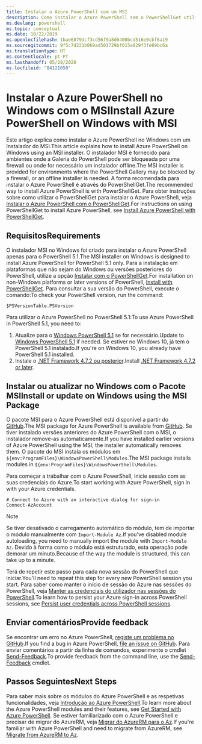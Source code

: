 ```yaml
---
title: Instalar o Azure PowerShell com um MSI
description: Como instalar o Azure PowerShell sem o PowerShellGet utilizar um MSI
ms.devlang: powershell
ms.topic: conceptual
ms.date: 10/22/2019
ms.openlocfilehash: 1bae6879dcf3cd56f9a8d6400bcd516e0cbf6a19
ms.sourcegitcommit: 9f5c7d231b069ad501729bf015a829f3fe89bc6a
ms.translationtype: HT
ms.contentlocale: pt-PT
ms.lasthandoff: 05/28/2020
ms.locfileid: "84121650"
---
```

# <a name="install-azure-powershell-on-windows-with-msi"></a><span data-ttu-id="1d4d0-103">Instalar o Azure PowerShell no Windows com o MSI</span><span class="sxs-lookup"><span data-stu-id="1d4d0-103">Install Azure PowerShell on Windows with MSI</span></span>

<span data-ttu-id="1d4d0-104">Este artigo explica como instalar o Azure PowerShell no Windows com um Instalador do MSI.</span><span class="sxs-lookup"><span data-stu-id="1d4d0-104">This article explains how to install Azure PowerShell on Windows using an MSI installer.</span></span> <span data-ttu-id="1d4d0-105">O instalador MSI é fornecido para ambientes onde a Galeria do PowerShell pode ser bloqueada por uma firewall ou onde for necessário um instalador offline.</span><span class="sxs-lookup"><span data-stu-id="1d4d0-105">The MSI installer is provided for environments where the PowerShell Gallery may be blocked by a firewall, or an offline installer is needed.</span></span> <span data-ttu-id="1d4d0-106">A forma recomendada para instalar o Azure PowerShell é através do PowerShellGet.</span><span class="sxs-lookup"><span data-stu-id="1d4d0-106">The recommended way to install Azure PowerShell is with PowerShellGet.</span></span> <span data-ttu-id="1d4d0-107">Para obter instruções sobre como utilizar o PowerShellGet para instalar o Azure PowerShell, veja [Instalar o Azure PowerShell com o PowerShellGet](install-az-ps.md).</span><span class="sxs-lookup"><span data-stu-id="1d4d0-107">For instructions on using PowerShellGet to install Azure PowerShell, see [Install Azure PowerShell with PowerShellGet](install-az-ps.md).</span></span>

## <a name="requirements"></a><span data-ttu-id="1d4d0-108">Requisitos</span><span class="sxs-lookup"><span data-stu-id="1d4d0-108">Requirements</span></span>

<span data-ttu-id="1d4d0-109">O instalador MSI no Windows foi criado para instalar o Azure PowerShell apenas para o PowerShell 5.1.</span><span class="sxs-lookup"><span data-stu-id="1d4d0-109">The MSI installer on Windows is designed to install Azure PowerShell for PowerShell 5.1 only.</span></span> <span data-ttu-id="1d4d0-110">Para a instalação em plataformas que não sejam do Windows ou versões posteriores do PowerShell, utilize a opção [Instalar com o PowerShellGet](install-az-ps.md).</span><span class="sxs-lookup"><span data-stu-id="1d4d0-110">For installation on non-Windows platforms or later versions of PowerShell, [Install with PowerShellGet](install-az-ps.md).</span></span> <span data-ttu-id="1d4d0-111">Para consultar a sua versão do PowerShell, execute o comando:</span><span class="sxs-lookup"><span data-stu-id="1d4d0-111">To check your PowerShell version, run the command:</span></span>

```powershell-interactive
$PSVersionTable.PSVersion
```

<span data-ttu-id="1d4d0-112">Para utilizar o Azure PowerShell no PowerShell 5.1:</span><span class="sxs-lookup"><span data-stu-id="1d4d0-112">To use Azure PowerShell in PowerShell 5.1, you need to:</span></span>

1. <span data-ttu-id="1d4d0-113">Atualize para o [Windows PowerShell 5.1](/powershell/scripting/windows-powershell/install/installing-windows-powershell#upgrading-existing-windows-powershell) se for necessário.</span><span class="sxs-lookup"><span data-stu-id="1d4d0-113">Update to [Windows PowerShell 5.1](/powershell/scripting/windows-powershell/install/installing-windows-powershell#upgrading-existing-windows-powershell) if needed.</span></span> <span data-ttu-id="1d4d0-114">Se estiver no Windows 10, já tem o PowerShell 5.1 instalado.</span><span class="sxs-lookup"><span data-stu-id="1d4d0-114">If you're on Windows 10, you already have PowerShell 5.1 installed.</span></span>
2. <span data-ttu-id="1d4d0-115">Instale o [.NET Framework 4.7.2 ou posterior](/dotnet/framework/install).</span><span class="sxs-lookup"><span data-stu-id="1d4d0-115">Install [.NET Framework 4.7.2 or later](/dotnet/framework/install).</span></span>

## <a name="install-or-update-on-windows-using-the-msi-package"></a><span data-ttu-id="1d4d0-116">Instalar ou atualizar no Windows com o Pacote MSI</span><span class="sxs-lookup"><span data-stu-id="1d4d0-116">Install or update on Windows using the MSI Package</span></span>

<span data-ttu-id="1d4d0-117">O pacote MSI para o Azure PowerShell está disponível a partir do [GitHub](https://github.com/Azure/azure-powershell/releases/tag/v1.8.0-April2019).</span><span class="sxs-lookup"><span data-stu-id="1d4d0-117">The MSI package for Azure PowerShell is available from [GitHub](https://github.com/Azure/azure-powershell/releases/tag/v1.8.0-April2019).</span></span> <span data-ttu-id="1d4d0-118">Se tiver instalado versões anteriores do Azure PowerShell com o MSI, o instalador remove-as automaticamente.</span><span class="sxs-lookup"><span data-stu-id="1d4d0-118">If you have installed earlier versions of Azure PowerShell using the MSI, the installer automatically removes them.</span></span> <span data-ttu-id="1d4d0-119">O pacote do MSI instala os módulos em `${env:ProgramFiles}\WindowsPowerShell\Modules`.</span><span class="sxs-lookup"><span data-stu-id="1d4d0-119">The MSI package installs modules in `${env:ProgramFiles}\WindowsPowerShell\Modules`.</span></span>

<span data-ttu-id="1d4d0-120">Para começar a trabalhar com o Azure PowerShell, inicie sessão com as suas credenciais do Azure.</span><span class="sxs-lookup"><span data-stu-id="1d4d0-120">To start working with Azure PowerShell, sign in with your Azure credentials.</span></span>

```powershell-interactive
# Connect to Azure with an interactive dialog for sign-in
Connect-AzAccount
```

> [!NOTE]
> <span data-ttu-id="1d4d0-121">Se tiver desativado o carregamento automático do módulo, tem de importar o módulo manualmente com `Import-Module Az`.</span><span class="sxs-lookup"><span data-stu-id="1d4d0-121">If you've disabled module autoloading, you need to manually import the module with `Import-Module Az`.</span></span> <span data-ttu-id="1d4d0-122">Devido à forma como o módulo está estruturado, esta operação pode demorar um minuto.</span><span class="sxs-lookup"><span data-stu-id="1d4d0-122">Because of the way the module is structured, this can take up to a minute.</span></span>

<span data-ttu-id="1d4d0-123">Terá de repetir este passo para cada nova sessão do PowerShell que iniciar.</span><span class="sxs-lookup"><span data-stu-id="1d4d0-123">You'll need to repeat this step for every new PowerShell session you start.</span></span> <span data-ttu-id="1d4d0-124">Para saber como manter o início de sessão do Azure nas sessões do PowerShell, veja [Manter as credenciais do utilizador nas sessões do PowerShell](context-persistence.md).</span><span class="sxs-lookup"><span data-stu-id="1d4d0-124">To learn how to persist your Azure sign-in across PowerShell sessions, see [Persist user credentials across PowerShell sessions](context-persistence.md).</span></span>

## <a name="provide-feedback"></a><span data-ttu-id="1d4d0-125">Enviar comentários</span><span class="sxs-lookup"><span data-stu-id="1d4d0-125">Provide feedback</span></span>

<span data-ttu-id="1d4d0-126">Se encontrar um erro no Azure PowerShell, [registe um problema no GitHub](https://github.com/Azure/azure-powershell/issues).</span><span class="sxs-lookup"><span data-stu-id="1d4d0-126">If you find a bug in Azure PowerShell, [file an issue on GitHub](https://github.com/Azure/azure-powershell/issues).</span></span> <span data-ttu-id="1d4d0-127">Para enviar comentários a partir da linha de comandos, experimente o cmdlet [Send-Feedback](/powershell/module/az.accounts/send-feedback).</span><span class="sxs-lookup"><span data-stu-id="1d4d0-127">To provide feedback from the command line, use the [Send-Feedback](/powershell/module/az.accounts/send-feedback) cmdlet.</span></span>

## <a name="next-steps"></a><span data-ttu-id="1d4d0-128">Passos Seguintes</span><span class="sxs-lookup"><span data-stu-id="1d4d0-128">Next Steps</span></span>

<span data-ttu-id="1d4d0-129">Para saber mais sobre os módulos do Azure PowerShell e as respetivas funcionalidades, veja [Introdução ao Azure PowerShell](get-started-azureps.md).</span><span class="sxs-lookup"><span data-stu-id="1d4d0-129">To learn more about the Azure PowerShell modules and their features, see [Get Started with Azure PowerShell](get-started-azureps.md).</span></span> <span data-ttu-id="1d4d0-130">Se estiver familiarizado com o Azure PowerShell e precisar de migrar do AzureRM, veja [Migrar do AzureRM para o Az](migrate-from-azurerm-to-az.md).</span><span class="sxs-lookup"><span data-stu-id="1d4d0-130">If you're familiar with Azure PowerShell and need to migrate from AzureRM, see [Migrate from AzureRM to Az](migrate-from-azurerm-to-az.md).</span></span>
